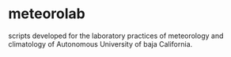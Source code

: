 # meteorolab
scripts developed for the laboratory practices of meteorology and climatology of Autonomous University of baja California.
